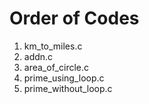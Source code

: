 # Order of Codes
1. km_to_miles.c
2. addn.c
3. area_of_circle.c
4. prime_using_loop.c
5. prime_without_loop.c
